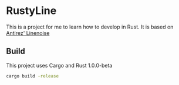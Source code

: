 # RustyLine
This is a project for me to learn how to develop in Rust.
It is based on [Antirez' Linenoise](https://github.com/antirez/linenoise)

## Build
This project uses Cargo and Rust 1.0.0-beta
```bash
cargo build -release
```
